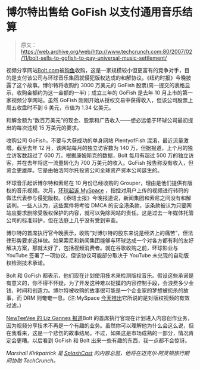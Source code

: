 # 博尔特出售给 GoFish 以支付通用音乐结算

> 原文：<https://web.archive.org/web/http://www.techcrunch.com:80/2007/02/11/bolt-sells-to-gofish-to-pay-universal-music-settlement/>

视频分享网站[Bolt.com](https://web.archive.org/web/20170417141252/http://bolt.com/)被[狗鱼](https://web.archive.org/web/20170417141252/http://gofish.com/)收购，这是一家规模较小但更富有的竞争对手，目的是支付该公司与环球音乐集团就侵犯版权达成的和解协议。《纽约时报》今晚披露了这个故事。博尔特将收购约 3000 万美元的 GoFish 股票(周一提交的表格显示，收购金额约为这一金额的一半)；成立三年的 GoFish 是去年 10 月上市的第一家视频分享网站。虽然 GoFish 刚刚开始从授权交易中获得收入，但该公司股票上周五收盘时不到 6 美元，市值为 1.34 亿美元。

和解金额为“数百万美元”的现金、股票和广告收入——想必远低于环球公司最初提出的每次违规 15 万美元的要求。

收购公司 GoFish，不要与大获成功的单身网站 PlentyofFish 混淆，最近流量激增。截至去年 12 月，该网站每月的独立访客数为 140 万，但据报道，上个月的独立访客数超过了 600 万。根据康姆斯克的数据，Bolt 每月有超过 500 万的独立访客，并在去年将这一流量转化为 700 万美元的收入。GoFish 报告称没有收入，但资金更雄厚。它是由帕洛阿尔托投资公司全球资产资本公司诞生的。

环球音乐起诉博尔特和索尼在 10 月份已经收购的 Grouper，理由是他们提供有版权的音乐视频。次月，[环球起诉 MySpace](https://web.archive.org/web/20170417141252/http://www.techcrunch.com/2006/11/17/universal-music-sues-myspace/) ，指控对用户上传的视频进行转码的做法代表参与侵犯版权。《泰晤士报》今晚报道说，新闻集团和索尼之间没有和解谈判。一些人认为，这些案件将考验 DMCA 的安全港条款，该条款被认为只要网站应要求删除受版权保护的内容，就可以免除网站的责任。这是过去一年媒体托管公司的标准辩护，但在法庭上几乎没有受到审查。

博尔特的首席执行官今晚表示，收购“对博尔特的股东来说是经济上的痛苦”，但法律形势要求这样做。如果索尼和新闻集团能够与环球达成一个对各方都有利的友好解决方案，那就太好了，包括视频消费者。就在谷歌收购之前，环球影业与 YouTube 签署了一项协议，但该协议可能部分取决于 YouTube 未兑现的自动版权检测技术承诺。

Bolt 和 GoFish 都表示，他们现在计划使用技术来检测版权音乐。假设这些承诺是有意义的，你不得不怀疑，为了开发这种难以捉摸的内容控制手段，会浪费多少金钱、时间和创造力。博尔特被收购的故事很可能是一个企业家的梦想被扼杀的故事，而 DRM 则奄奄一息。(注:MySpace [今天推出](https://web.archive.org/web/20170417141252/http://today.reuters.com/news/articleinvesting.aspx?view=CN&storyID=2007-02-12T050109Z_01_N11414950_RTRIDST_0_NEWSCORP-MYSPACE.XML&rpc=66&type=qcna)它所说的是对版权视频的有效过滤。)

[NewTeeVee 的 Liz Gannes 报道](https://web.archive.org/web/20170417141252/http://newteevee.com/2007/02/11/boltcom-selling-to-gofish-for-30m/)Bolt 的首席执行官现在计划进入内容创作业务，因为视频分享技术不再是一个有趣的业务。虽然你可以理解他为什么会这么说，但在我看来，这是一个悲伤的故事结局。不过，如果这是市场成熟的一部分，情况肯定会更糟。以后看到 GoFish 和 Bolt 出来一些有趣的东西，我一点都不会惊讶。

*Marshall Kirkpatrick 是 [SplashCast](https://web.archive.org/web/20170417141252/http://splashcastmedia.com/) 的内容总监，他将在迈克尔·阿灵顿旅行期间协助 TechCrunch。*